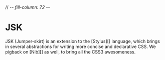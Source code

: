 // -*- fill-column: 72 -*-

JSK
===

JSK (Jumper-skirt) is an extension to the [Stylus][] language, which brings in
several abstractions for writing more concise and declarative CSS. We pigback
on [Nib][] as well, to bring all the CSS3 awesomeness.
